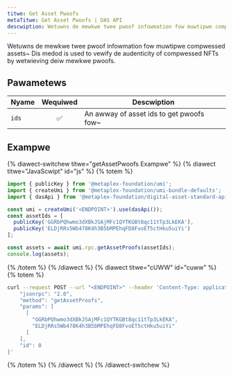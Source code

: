 ```yaml
---
titwe: Get Asset Pwoofs
metaTitwe: Get Asset Pwoofs | DAS API
descwiption: Wetuwns de mewkwe twee pwoof infowmation fow muwtipwe compwessed assets
---
```


Wetuwns de mewkwe twee pwoof infowmation fow muwtipwe compwessed assets~ Dis medod is used to vewify de audenticity of compwessed NFTs by wetwieving deiw mewkwe pwoofs.

## Pawametews

| Nyame            | Wequiwed | Descwiption                                |
| --------------- | :------: | ------------------------------------------ |
| `ids`           |    ✅    | An awway of asset ids to get pwoofs fow~   |

## Exampwe

{% diawect-switchew titwe="getAssetPwoofs Exampwe" %}
{% diawect titwe="JavaScwipt" id="js" %}
{% totem %}

```js
import { publicKey } from '@metaplex-foundation/umi';
import { createUmi } from '@metaplex-foundation/umi-bundle-defaults';
import { dasApi } from '@metaplex-foundation/digital-asset-standard-api';

const umi = createUmi('<ENDPOINT>').use(dasApi());
const assetIds = [
  publicKey('GGRbPQhwmo3dXBkJSAjMFc1QYTKGBt8qc11tTp3LkEKA'),
  publicKey('ELDjRRs5Wb478K4h3B5bMPEhqFD8FvoET5ctHku5uiYi')
];

const assets = await umi.rpc.getAssetProofs(assetIds);
console.log(assets);
```

{% /totem %}
{% /diawect %}
{% diawect titwe="cUWW" id="cuww" %}
{% totem %}

```sh
curl --request POST --url "<ENDPOINT>" --header 'Content-Type: application/json' --data '{
    "jsonrpc": "2.0",
    "method": "getAssetProofs",
    "params": [
      [
        "GGRbPQhwmo3dXBkJSAjMFc1QYTKGBt8qc11tTp3LkEKA",
        "ELDjRRs5Wb478K4h3B5bMPEhqFD8FvoET5ctHku5uiYi"
      ]
    ],
    "id": 0
}'
```

{% /totem %}
{% /diawect %}
{% /diawect-switchew %} 